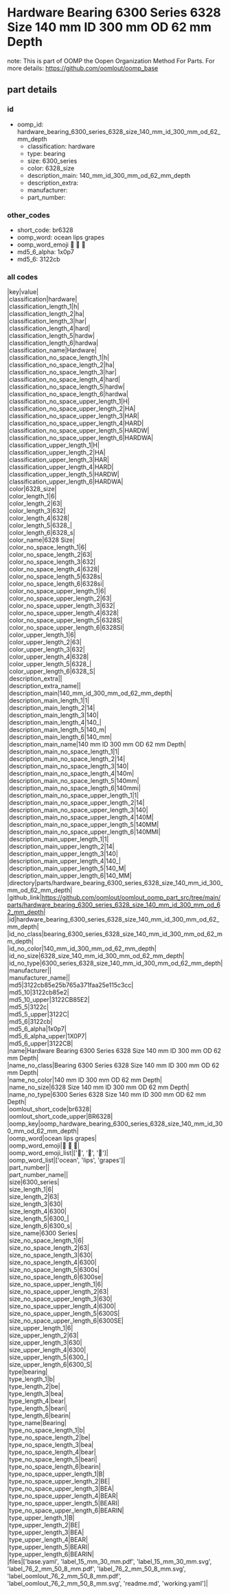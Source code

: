 # Hardware Bearing 6300 Series 6328 Size 140 mm ID 300 mm OD 62 mm Depth  

note: This is part of OOMP the Oopen Organization Method For Parts. For more details: https://github.com/oomlout/oomp_base

##  part details





### id
* oomp_id: hardware_bearing_6300_series_6328_size_140_mm_id_300_mm_od_62_mm_depth
  * classification: hardware
  * type: bearing
  * size: 6300_series
  * color: 6328_size
  * description_main: 140_mm_id_300_mm_od_62_mm_depth
  * description_extra: 
  * manufacturer: 
  * part_number: 

### other_codes
* short_code: br6328
* oomp_word: ocean lips grapes
* oomp_word_emoji :ocean: :lips: :grapes:
* md5_6_alpha: 1x0p7
* md5_6: 3122cb

### all codes 
|key|value|  
|classification|hardware|  
|classification_length_1|h|  
|classification_length_2|ha|  
|classification_length_3|har|  
|classification_length_4|hard|  
|classification_length_5|hardw|  
|classification_length_6|hardwa|  
|classification_name|Hardware|  
|classification_no_space_length_1|h|  
|classification_no_space_length_2|ha|  
|classification_no_space_length_3|har|  
|classification_no_space_length_4|hard|  
|classification_no_space_length_5|hardw|  
|classification_no_space_length_6|hardwa|  
|classification_no_space_upper_length_1|H|  
|classification_no_space_upper_length_2|HA|  
|classification_no_space_upper_length_3|HAR|  
|classification_no_space_upper_length_4|HARD|  
|classification_no_space_upper_length_5|HARDW|  
|classification_no_space_upper_length_6|HARDWA|  
|classification_upper_length_1|H|  
|classification_upper_length_2|HA|  
|classification_upper_length_3|HAR|  
|classification_upper_length_4|HARD|  
|classification_upper_length_5|HARDW|  
|classification_upper_length_6|HARDWA|  
|color|6328_size|  
|color_length_1|6|  
|color_length_2|63|  
|color_length_3|632|  
|color_length_4|6328|  
|color_length_5|6328_|  
|color_length_6|6328_s|  
|color_name|6328 Size|  
|color_no_space_length_1|6|  
|color_no_space_length_2|63|  
|color_no_space_length_3|632|  
|color_no_space_length_4|6328|  
|color_no_space_length_5|6328s|  
|color_no_space_length_6|6328si|  
|color_no_space_upper_length_1|6|  
|color_no_space_upper_length_2|63|  
|color_no_space_upper_length_3|632|  
|color_no_space_upper_length_4|6328|  
|color_no_space_upper_length_5|6328S|  
|color_no_space_upper_length_6|6328SI|  
|color_upper_length_1|6|  
|color_upper_length_2|63|  
|color_upper_length_3|632|  
|color_upper_length_4|6328|  
|color_upper_length_5|6328_|  
|color_upper_length_6|6328_S|  
|description_extra||  
|description_extra_name||  
|description_main|140_mm_id_300_mm_od_62_mm_depth|  
|description_main_length_1|1|  
|description_main_length_2|14|  
|description_main_length_3|140|  
|description_main_length_4|140_|  
|description_main_length_5|140_m|  
|description_main_length_6|140_mm|  
|description_main_name|140 mm ID 300 mm OD 62 mm Depth|  
|description_main_no_space_length_1|1|  
|description_main_no_space_length_2|14|  
|description_main_no_space_length_3|140|  
|description_main_no_space_length_4|140m|  
|description_main_no_space_length_5|140mm|  
|description_main_no_space_length_6|140mmi|  
|description_main_no_space_upper_length_1|1|  
|description_main_no_space_upper_length_2|14|  
|description_main_no_space_upper_length_3|140|  
|description_main_no_space_upper_length_4|140M|  
|description_main_no_space_upper_length_5|140MM|  
|description_main_no_space_upper_length_6|140MMI|  
|description_main_upper_length_1|1|  
|description_main_upper_length_2|14|  
|description_main_upper_length_3|140|  
|description_main_upper_length_4|140_|  
|description_main_upper_length_5|140_M|  
|description_main_upper_length_6|140_MM|  
|directory|parts/hardware_bearing_6300_series_6328_size_140_mm_id_300_mm_od_62_mm_depth|  
|github_link|https://github.com/oomlout/oomlout_oomp_part_src/tree/main/parts/hardware_bearing_6300_series_6328_size_140_mm_id_300_mm_od_62_mm_depth|  
|id|hardware_bearing_6300_series_6328_size_140_mm_id_300_mm_od_62_mm_depth|  
|id_no_class|bearing_6300_series_6328_size_140_mm_id_300_mm_od_62_mm_depth|  
|id_no_color|140_mm_id_300_mm_od_62_mm_depth|  
|id_no_size|6328_size_140_mm_id_300_mm_od_62_mm_depth|  
|id_no_type|6300_series_6328_size_140_mm_id_300_mm_od_62_mm_depth|  
|manufacturer||  
|manufacturer_name||  
|md5|3122cb85e25b765a371faa25e115c3cc|  
|md5_10|3122cb85e2|  
|md5_10_upper|3122CB85E2|  
|md5_5|3122c|  
|md5_5_upper|3122C|  
|md5_6|3122cb|  
|md5_6_alpha|1x0p7|  
|md5_6_alpha_upper|1X0P7|  
|md5_6_upper|3122CB|  
|name|Hardware Bearing 6300 Series 6328 Size 140 mm ID 300 mm OD 62 mm Depth|  
|name_no_class|Bearing 6300 Series 6328 Size 140 mm ID 300 mm OD 62 mm Depth|  
|name_no_color|140 mm ID 300 mm OD 62 mm Depth|  
|name_no_size|6328 Size 140 mm ID 300 mm OD 62 mm Depth|  
|name_no_type|6300 Series 6328 Size 140 mm ID 300 mm OD 62 mm Depth|  
|oomlout_short_code|br6328|  
|oomlout_short_code_upper|BR6328|  
|oomp_key|oomp_hardware_bearing_6300_series_6328_size_140_mm_id_300_mm_od_62_mm_depth|  
|oomp_word|ocean lips grapes|  
|oomp_word_emoji|:ocean: :lips: :grapes:|  
|oomp_word_emoji_list|[':ocean:', ':lips:', ':grapes:']|  
|oomp_word_list|['ocean', 'lips', 'grapes']|  
|part_number||  
|part_number_name||  
|size|6300_series|  
|size_length_1|6|  
|size_length_2|63|  
|size_length_3|630|  
|size_length_4|6300|  
|size_length_5|6300_|  
|size_length_6|6300_s|  
|size_name|6300 Series|  
|size_no_space_length_1|6|  
|size_no_space_length_2|63|  
|size_no_space_length_3|630|  
|size_no_space_length_4|6300|  
|size_no_space_length_5|6300s|  
|size_no_space_length_6|6300se|  
|size_no_space_upper_length_1|6|  
|size_no_space_upper_length_2|63|  
|size_no_space_upper_length_3|630|  
|size_no_space_upper_length_4|6300|  
|size_no_space_upper_length_5|6300S|  
|size_no_space_upper_length_6|6300SE|  
|size_upper_length_1|6|  
|size_upper_length_2|63|  
|size_upper_length_3|630|  
|size_upper_length_4|6300|  
|size_upper_length_5|6300_|  
|size_upper_length_6|6300_S|  
|type|bearing|  
|type_length_1|b|  
|type_length_2|be|  
|type_length_3|bea|  
|type_length_4|bear|  
|type_length_5|beari|  
|type_length_6|bearin|  
|type_name|Bearing|  
|type_no_space_length_1|b|  
|type_no_space_length_2|be|  
|type_no_space_length_3|bea|  
|type_no_space_length_4|bear|  
|type_no_space_length_5|beari|  
|type_no_space_length_6|bearin|  
|type_no_space_upper_length_1|B|  
|type_no_space_upper_length_2|BE|  
|type_no_space_upper_length_3|BEA|  
|type_no_space_upper_length_4|BEAR|  
|type_no_space_upper_length_5|BEARI|  
|type_no_space_upper_length_6|BEARIN|  
|type_upper_length_1|B|  
|type_upper_length_2|BE|  
|type_upper_length_3|BEA|  
|type_upper_length_4|BEAR|  
|type_upper_length_5|BEARI|  
|type_upper_length_6|BEARIN|  
|files|['base.yaml', 'label_15_mm_30_mm.pdf', 'label_15_mm_30_mm.svg', 'label_76_2_mm_50_8_mm.pdf', 'label_76_2_mm_50_8_mm.svg', 'label_oomlout_76_2_mm_50_8_mm.pdf', 'label_oomlout_76_2_mm_50_8_mm.svg', 'readme.md', 'working.yaml']|  
